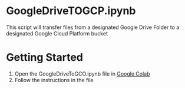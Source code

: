 # GoogleDriveTOGCP.ipynb
This script will transfer files from a designated Google Drive Folder to a designated Google Cloud Platform bucket


# Getting Started 
1. Open the GoogleDriveToGCO.ipynb file in [Google Colab](https://colab.research.google.com)
2. Follow the instructions in the file
